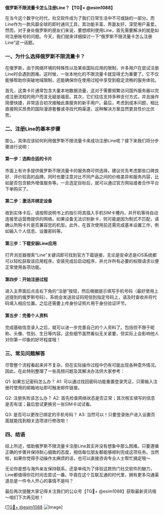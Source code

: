 **俄罗斯不限流量卡怎么注册Line？【TG💪+ @esim1088】**

在当今这个数字化时代，社交软件成为了我们日常生活中不可或缺的一部分。而Line作为一款风靡全球的即时通讯工具，其功能丰富、界面友好，深受用户喜爱。然而，对于身处俄罗斯的朋友们来说，要想顺利使用Line，首先需要解决的就是如何注册账号的问题。今天，我们就来详细探讨一下“俄罗斯不限流量卡怎么注册Line”这一话题。

### 一、为什么选择俄罗斯不限流量卡？

在俄罗斯，由于网络环境的特殊性以及某些国际应用的限制，许多用户在尝试注册Line时会遇到困难。这时候，一张本地化的不限流量卡就显得尤为重要了。它不仅能够帮助你突破地域限制，还能确保你在使用过程中享受到稳定流畅的服务体验。

首先，这类卡片通常包含大量本地数据流量，这对于需要频繁访问国外服务器以完成注册流程的用户而言无疑是福音。其次，它们往往支持多种支付方式，并且操作简便快捷，非常适合初次接触此类服务的新手用户。最后，考虑到成本问题，相比直接购买昂贵的国际漫游套餐或寻找代购渠道，这种解决方案显然更具性价比优势。

### 二、注册Line的基本步骤

那么，具体应该如何利用俄罗斯不限流量卡来成功注册Line呢？接下来我们将分步骤进行说明：

#### 第一步：选购合适的卡片
市面上有许多提供俄罗斯不限流量卡的服务商可供选择。建议优先考虑那些口碑良好、评价较高的品牌。同时也要注意对比不同产品之间的价格差异和服务内容，比如是否包含额外增值服务等。一旦选定目标后，就可以通过官方网站或者合作平台下单购买了。

#### 第二步：激活并绑定设备
收到实体卡后，请按照说明书上的指引将其插入手机SIM卡槽内，并开机等待自动连接至运营商提供的网络。如果设备无法识别新卡，则可能是因为制式不匹配，请确认所购卡片是否兼容您的机型。此外，在首次使用前还需完成基本设置工作，例如输入个人信息、设置密码等。

#### 第三步：下载安装Line应用
打开浏览器搜索“Line”关键词即可找到官方下载链接，无论是安卓还是iOS系统都可以轻松获取该应用程序。安装完成后启动程序，并允许所有必要的权限请求以便正常使用各项功能。

#### 第四步：开始注册过程
进入主界面后点击右下角的“注册”按钮，然后根据提示填写手机号码（最好使用上述提到的俄罗斯号码）。系统会发送验证码短信到指定号码上，请及时查收并将代码填入相应位置。之后还需要上传身份证照片用于身份验证环节。

#### 第五步：完善个人资料
完成基础信息录入之后，就可以进一步完善自己的个人资料了。包括但不限于昵称、头像、性别、生日等内容。这些细节虽然看似无关紧要，但实际上会影响他人对你第一印象的好坏程度哦！

### 三、常见问题解答

尽管整个流程看起来并不复杂，但在实际操作过程中仍有可能出现各种意外情况。因此，在此特别整理了一些高频问题及其解决办法供大家参考：

Q1: 如果忘记密码怎么办？
A1: 可以通过找回密码功能重置登录凭证，只需输入注册时使用的邮箱地址即可触发邮件链接。

Q2: 注册失败该怎么办？
A2: 首先检查网络状态是否正常；其次核实填写的信息是否有误；最后尝试更换另一张SIM卡试试看。

Q3: 是否可以更改已绑定的手机号码？
A3: 当然可以！只要登录账户进入设置页面就能找到相关选项进行修改啦！

### 四、结语

综上所述，借助俄罗斯不限流量卡注册Line其实并没有想象中那么困难。只要遵循正确的步骤并保持耐心细致的态度，相信每位朋友都能够顺利完成这项任务。当然啦，如果你觉得手动操作太麻烦的话，也可以直接咨询专业人士帮忙搞定哦～

无论你是想与海外亲友保持联系，还是单纯为了体验这款热门社交软件的魅力，Line都值得你花时间去尝试一番。毕竟在这个互联互通的时代里，拥有更多沟通渠道总是一件令人开心的事情不是吗？

最后再次提醒大家记得关注我们的公众号【TG💪+ @esim1088】获取最新资讯哦～咱们下次再见啦！

[[TG💪+ @esim1088](https://t.me/s/esim1088) ![Image](https://i.postimg.cc/4NQfJmqS/Snipaste-2025-05-13-00-14-12.png)]
